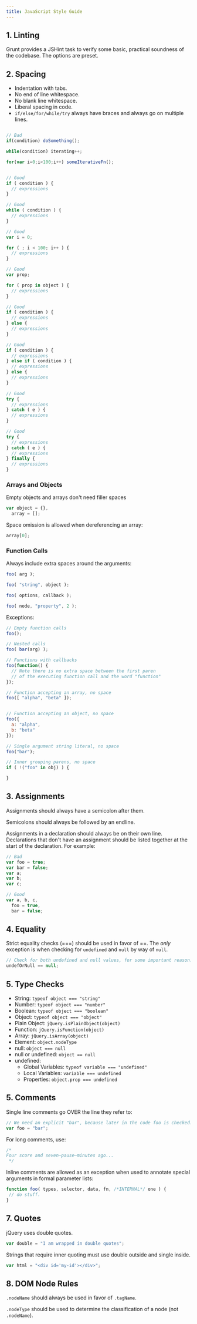 ```yaml
---
title: JavaScript Style Guide
---
```


## 1. Linting

Grunt provides a JSHint task to verify some basic, practical soundness of the codebase. The options are preset.

##  2. Spacing

  - Indentation with tabs.
  - No end of line whitespace.
  - No blank line whitespace.
  - Liberal spacing in code.
  - `if/else/for/while/try` always have braces and always go on multiple lines.



```js

// Bad
if(condition) doSomething();

while(condition) iterating++;

for(var i=0;i<100;i++) someIterativeFn();


// Good
if ( condition ) {
  // expressions
}

// Good
while ( condition ) {
  // expressions
}

// Good
var i = 0;

for ( ; i < 100; i++ ) {
  // expressions
}

// Good
var prop;

for ( prop in object ) {
  // expressions
}

// Good
if ( condition ) {
  // expressions
} else {
  // expressions
}

// Good
if ( condition ) {
  // expressions
} else if ( condition ) {
  // expressions
} else {
  // expressions
}

// Good
try {
  // expressions
} catch ( e ) {
  // expressions
}

// Good
try {
  // expressions
} catch ( e ) {
  // expressions
} finally {
  // expressions
}
```


### Arrays and Objects

Empty objects and arrays don't need filler spaces

```js
var object = {},
  array = [];
```

Space omission is allowed when dereferencing an array:

```js
array[0];
```



### Function Calls

Always include extra spaces around the arguments:

```js
foo( arg );

foo( "string", object );

foo( options, callback );

foo( node, "property", 2 );
```

Exceptions:

```js
// Empty function calls
foo();

// Nested calls
foo( bar(arg) );

// Functions with callbacks
foo(function() {
  // Note there is no extra space between the first paren
  // of the executing function call and the word "function"
});

// Function accepting an array, no space
foo([ "alpha", "beta" ]);


// Function accepting an object, no space
foo({
  a: "alpha",
  b: "beta"
});

// Single argument string literal, no space
foo("bar");

// Inner grouping parens, no space
if ( !("foo" in obj) ) {

}

```

## 3. Assignments

Assignments should always have a semicolon after them.

Semicolons should always be followed by an endline.

Assignments in a declaration should always be on their own line. Declarations that don't have an assignment should be listed together at the start of the declaration. For example:

```js
// Bad
var foo = true;
var bar = false;
var a;
var b;
var c;

// Good
var a, b, c,
  foo = true,
  bar = false;
```

## 4. Equality

Strict equality checks (===) should be used in favor of ==. The _only_ exception is when checking for `undefined` and `null` by way of `null`.

```js
// Check for both undefined and null values, for some important reason.
undefOrNull == null;
```

## 5. Type Checks

- String: `typeof object === "string"`
- Number: `typeof object === "number"`
- Boolean: `typeof object === "boolean"`
- Object: `typeof object === "object"`
- Plain Object: `jQuery.isPlainObject(object)`
- Function: `jQuery.isFunction(object)`
- Array: `jQuery.isArray(object)`
- Element: `object.nodeType`
- null: `object === null`
- null or undefined: `object == null`
- undefined:
  - Global Variables: `typeof variable === "undefined"`
  - Local Variables: `variable === undefined`
  - Properties: `object.prop === undefined`


## 5. Comments

Single line comments go OVER the line they refer to:

```js
// We need an explicit "bar", because later in the code foo is checked.
var foo = "bar";
```

For long comments, use:

```js
/*
Four score and seven—pause—minutes ago...
 */
```

Inline comments are allowed as an exception when used to annotate special arguments in formal parameter lists:

```js
function foo( types, selector, data, fn, /*INTERNAL*/ one ) {
 // do stuff.
}
```

## 7. Quotes

jQuery uses double quotes.

```js
var double = "I am wrapped in double quotes";
```

Strings that require inner quoting must use double outside and single inside.

```js
var html = "<div id='my-id'></div>";
```

## 8. DOM Node Rules

`.nodeName` should always be used in favor of `.tagName`.

`.nodeType` should be used to determine the classification of a node (not `.nodeName`).
